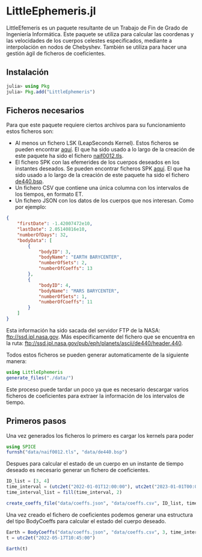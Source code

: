 # LittleEphemeris.jl

LittleEfemeris es un paquete resultante de un Trabajo de Fin de Grado de Ingeniería Informática. Este paquete se utiliza para calcular las coordenas y las velocidades de los cuerpos celestes especificados, mediante a interpolación en nodos de Chebyshev. También se utiliza para hacer una gestión ágil de ficheros de coeficientes.

## Instalación

```julia
julia> using Pkg
julia> Pkg.add("LittleEphemeris")
```

## Ficheros necesarios

Para que este paquete requiere ciertos archivos para su funcionamiento estos ficheros son:

 - Al menos un fichero LSK (LeapSeconds Kernel). Estos ficheros se pueden encontrar [aquí](https://naif.jpl.nasa.gov/pub/naif/generic_kernels/lsk/). El que ha sido usado a lo largo de la creación de este paquete ha sido el fichero [naif0012.tls](https://naif.jpl.nasa.gov/pub/naif/generic_kernels/lsk/naif0012.tls). 
 - El fichero SPK con las efemerides de los cuerpos deseados en los instantes deseados. Se pueden encontrar ficheros SPK [aquí](https://naif.jpl.nasa.gov/pub/naif/generic_kernels/spk/). El que ha sido usado a lo largo de la creación de este paquete ha sido el fichero [de440.bsp](https://naif.jpl.nasa.gov/pub/naif/generic_kernels/spk/planets/de440.bsp).
 - Un fichero CSV que contiene una única columna con los intervalos de los tiempos, en formato ET.
 - Un fichero JSON con los datos de los cuerpos que nos interesan. Como por ejemplo:

```JSON
{
    "firstDate": -1.42007472e10,
    "lastDate": 2.05140816e10,
    "numberOfDays": 32,
    "bodyData": [
        {
            "bodyID": 3,
            "bodyName": "EARTH BARYCENTER",
            "numberOfSets": 2,
            "numberOfCoeffs": 13
        },
        {
            "bodyID": 4,
            "bodyName": "MARS BARYCENTER",
            "numberOfSets": 1,
            "numberOfCoeffs": 11
        }
    ]
}
```

Esta información ha sido sacada del servidor FTP de la NASA: ftp://ssd.jpl.nasa.gov. Más especificamente del fichero que se encuentra en la ruta: ftp://ssd.jpl.nasa.gov/pub/eph/planets/ascii/de440/header.440.

Todos estos ficheros se pueden generar automaticamente de la siguiente manera:

```julia
using LittleEphemeris
generate_files("./data/")
```

Este proceso puede tardar un poco ya que es necesario descargar varios ficheros de coeficientes para extraer la información de los intervalos de tiempo.

## Primeros pasos

Una vez generados los ficheros lo primero es cargar los kernels para poder 

```julia
using SPICE
furnsh("data/naif0012.tls", "data/de440.bsp")
```

Despues para calcular el estado de un cuerpo en un instante de tiempo deseado es necesario generar un fichero de coeficientes.

```julia
ID_list = [3, 4]
time_interval = (utc2et("2022-01-01T12:00:00"), utc2et("2023-01-01T00:00:00"))
time_interval_list = fill(time_interval, 2)

create_coeffs_file("data/coeffs.json", "data/coeffs.csv", ID_list, time_interval_list, "header_data.json", "data/time.csv")
```

Una vez creado el fichero de coeficientes podemos generar una estructura del tipo BodyCoeffs para calcular el estado del cuerpo deseado.

```julia
Earth = BodyCoeffs("data/coeffs.json", "data/coeffs.csv", 3, time_interval);
t = utc2et("2022-05-17T10:45:00")

Earth(t)
```